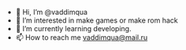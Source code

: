 - 👋 Hi, I’m @vaddimqua
- 👀 I’m interested in make games or make rom hack
- 🌱 I’m currently learning developing.
- 📫 How to reach me vaddimqua@mail.ru

<!---
vaddimqua/vaddimqua is a ✨ special ✨ repository because its `README.md` (this file) appears on your GitHub profile.
You can click the Preview link to take a look at your changes.
--->
